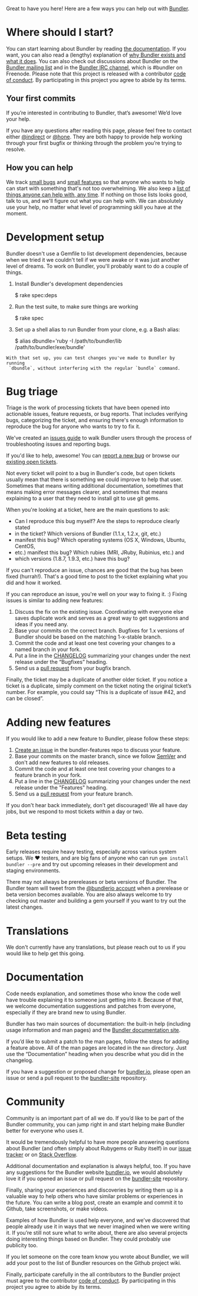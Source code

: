 Great to have you here! Here are a few ways you can help out with
[Bundler](http://github.com/bundler/bundler).

# Where should I start?

You can start learning about Bundler by reading [the
documentation](http://bundler.io). If you want, you can also read a (lengthy)
explanation of [why Bundler exists and what it
does](http://bundler.io/rationale.html). You can also check out discussions
about Bundler on the [Bundler mailing
list](https://groups.google.com/group/ruby-bundler) and in the [Bundler IRC
channel](http://webchat.freenode.net/?channels=%23bundler), which is #bundler
on Freenode. Please note that this project is released with a contributor [code
of conduct](http://bundler.io/conduct.html). By participating in this project
you agree to abide by its terms.

## Your first commits

If you’re interested in contributing to Bundler, that’s awesome! We’d love your
help.

If you have any questions after reading this page, please feel free to contact
either [@indirect](http://github.com/indirect) or
[@hone](http://github.com/hone). They are both happy to provide help working
through your first bugfix or thinking through the problem you’re trying to
resolve.

## How you can help

We track [small
bugs](https://github.com/bundler/bundler/issues?labels=small&state=open) and
[small
features](https://github.com/bundler/bundler-features/issues?labels=small&state=open)
so that anyone who wants to help can start with something that's not too
overwhelming. We also keep a [list of things anyone can help with, any
time](https://github.com/bundler/bundler/blob/master/CONTRIBUTING.md#contributing).
If nothing on those lists looks good, talk to us, and we'll figure out what you
can help with. We can absolutely use your help, no matter what level of
programming skill you have at the moment.

# Development setup

Bundler doesn't use a Gemfile to list development dependencies, because when we
tried it we couldn't tell if we were awake or it was just another level of
dreams. To work on Bundler, you'll probably want to do a couple of things.

  1. Install Bundler's development dependencies

        $ rake spec:deps

  2. Run the test suite, to make sure things are working

        $ rake spec

  3. Set up a shell alias to run Bundler from your clone, e.g. a Bash alias:

        $ alias dbundle='ruby -I /path/to/bundler/lib /path/to/bundler/exe/bundle'

    With that set up, you can test changes you've made to Bundler by running
     `dbundle`, without interfering with the regular `bundle` command.


# Bug triage

Triage is the work of processing tickets that have been opened into actionable
issues, feature requests, or bug reports. That includes verifying bugs,
categorizing the ticket, and ensuring there's enough information to reproduce
the bug for anyone who wants to try to fix it.

We've created an [issues
guide](https://github.com/bundler/bundler/blob/master/ISSUES.md) to walk
Bundler users through the process of troubleshooting issues and reporting bugs.

If you'd like to help, awesome! You can [report a new
bug](https://github.com/bundler/bundler/issues/new) or browse our [existing
open tickets](https://github.com/bundler/bundler/issues).

Not every ticket will point to a bug in Bundler's code, but open tickets
usually mean that there is something we could improve to help that user.
Sometimes that means writing additional documentation, sometimes that means
making error messages clearer, and sometimes that means explaining to a user
that they need to install git to use git gems.

When you're looking at a ticket, here are the main questions to ask:

  * Can I reproduce this bug myself?  Are the steps to reproduce clearly stated
  * in the ticket?  Which versions of Bundler (1.1.x, 1.2.x, git, etc.)
  * manifest this bug?  Which operating systems (OS X, Windows, Ubuntu, CentOS,
  * etc.) manifest this bug?  Which rubies (MRI, JRuby, Rubinius, etc.) and
  * which versions (1.8.7, 1.9.3, etc.) have this bug?

If you can't reproduce an issue, chances are good that the bug has been fixed
(hurrah!). That's a good time to post to the ticket explaining what you did and
how it worked.

If you can reproduce an issue, you're well on your way to fixing it. :) Fixing
issues is similar to adding new features:

  1. Discuss the fix on the existing issue. Coordinating with everyone else
  saves duplicate work and serves as a great way to get suggestions and ideas
  if you need any.
  2. Base your commits on the correct branch. Bugfixes for 1.x versions of
  Bundler should be based on the matching 1-x-stable branch.
  3. Commit the code and at least one test covering your changes to a named
  branch in your fork.
  4. Put a line in the
  [CHANGELOG](https://github.com/bundler/bundler/blob/master/CHANGELOG.md)
  summarizing your changes under the next release under the “Bugfixes” heading.
  5. Send us a [pull
  request](https://help.github.com/articles/using-pull-requests) from your
  bugfix branch.

Finally, the ticket may be a duplicate of another older ticket. If you notice a
ticket is a duplicate, simply comment on the ticket noting the original
ticket’s number. For example, you could say “This is a duplicate of issue #42,
and can be closed”.


# Adding new features

If you would like to add a new feature to Bundler, please follow these steps:

  1. [Create an issue](https://github.com/bundler/bundler-features/issues/new)
  in the bundler-features repo to discuss your feature.
  2. Base your commits on the master branch, since we follow
  [SemVer](http://semver.org) and don't add new features to old releases.
  3. Commit the code and at least one test covering your changes to a feature
  branch in your fork.
  4. Put a line in the
  [CHANGELOG](https://github.com/bundler/bundler/blob/master/CHANGELOG.md)
  summarizing your changes under the next release under the "Features" heading.
  5. Send us a [pull
  request](https://help.github.com/articles/using-pull-requests) from your
  feature branch.

If you don't hear back immediately, don’t get discouraged! We all have day
jobs, but we respond to most tickets within a day or two.


# Beta testing

Early releases require heavy testing, especially across various system setups.
We :heart: testers, and are big fans of anyone who can run `gem install bundler
--pre` and try out upcoming releases in their development and staging
environments.

There may not always be prereleases or beta versions of Bundler. The Bundler
team will tweet from the [@bundlerio account](http://twitter.com/bundlerio)
when a prerelease or beta version becomes available. You are also always
welcome to try checking out master and building a gem yourself if you want to
try out the latest changes.


# Translations

We don't currently have any translations, but please reach out to us if you
would like to help get this going.


# Documentation

Code needs explanation, and sometimes those who know the code well have trouble
explaining it to someone just getting into it. Because of that, we welcome
documentation suggestions and patches from everyone, especially if they are
brand new to using Bundler.

Bundler has two main sources of documentation: the built-in help (including
usage information and man pages) and the [Bundler documentation
site](http://bundler.io).

If you’d like to submit a patch to the man pages, follow the steps for adding a
feature above. All of the man pages are located in the `man` directory. Just
use the “Documentation” heading when you describe what you did in the
changelog.

If you have a suggestion or proposed change for
[bundler.io](http://bundler.io), please open an issue or send a pull request to
the [bundler-site](https://github.com/bundler/bundler-site) repository.


# Community

Community is an important part of all we do. If you’d like to be part of the
Bundler community, you can jump right in and start helping make Bundler better
for everyone who uses it.

It would be tremendously helpful to have more people answering questions about
Bundler (and often simply about Rubygems or Ruby itself) in our [issue
tracker](https://github.com/bundler/bundler/issues) or on [Stack
Overflow](http://stackoverflow.com/questions/tagged/bundler).

Additional documentation and explanation is always helpful, too. If you have
any suggestions for the Bundler website [bundler.io](http://bundler.io), we
would absolutely love it if you opened an issue or pull request on the
[bundler-site](https://github.com/bundler/bundler-site) repository.

Finally, sharing your experiences and discoveries by writing them up is a
valuable way to help others who have similar problems or experiences in the
future. You can write a blog post, create an example and commit it to Github,
take screenshots, or make videos.

Examples of how Bundler is used help everyone, and we’ve discovered that people
already use it in ways that we never imagined when we were writing it. If
you’re still not sure what to write about, there are also several projects
doing interesting things based on Bundler. They could probably use publicity
too.

If you let someone on the core team know you wrote about Bundler, we will add
your post to the list of Bundler resources on the Github project wiki.

Finally, participate carefully in the  all contributors to the Bundler project
must agree to the contributor [code of
conduct](http://bundler.io/conduct.html). By participating in this project you
agree to abide by its terms.
